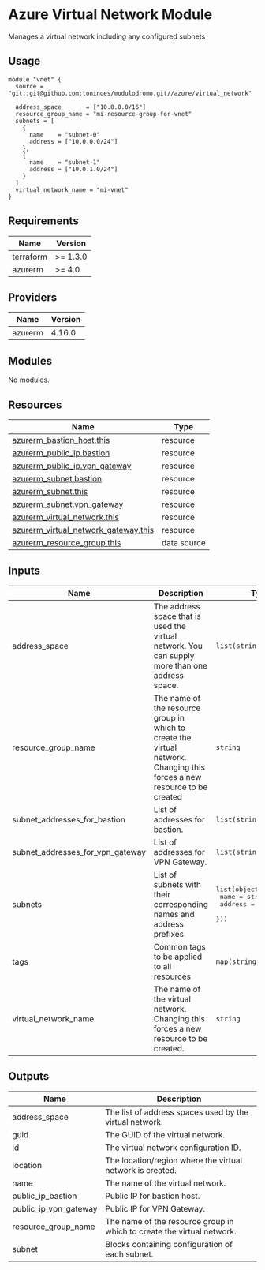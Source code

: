 # Azure Virtual Network Module

Manages a virtual network including any configured subnets

## Usage

```hcl
module "vnet" {
  source = "git::git@github.com:toninoes/modulodromo.git//azure/virtual_network"

  address_space       = ["10.0.0.0/16"]
  resource_group_name = "mi-resource-group-for-vnet"
  subnets = [
    {
      name    = "subnet-0"
      address = ["10.0.0.0/24"]
    },
    {
      name    = "subnet-1"
      address = ["10.0.1.0/24"]
    }
  ]
  virtual_network_name = "mi-vnet"
}
```

## Requirements

| Name | Version |
|------|---------|
| terraform | >= 1.3.0 |
| azurerm | >= 4.0 |

## Providers

| Name | Version |
|------|---------|
| azurerm | 4.16.0 |

## Modules

No modules.

## Resources

| Name | Type |
|------|------|
| [azurerm_bastion_host.this](https://registry.terraform.io/providers/hashicorp/azurerm/latest/docs/resources/bastion_host) | resource |
| [azurerm_public_ip.bastion](https://registry.terraform.io/providers/hashicorp/azurerm/latest/docs/resources/public_ip) | resource |
| [azurerm_public_ip.vpn_gateway](https://registry.terraform.io/providers/hashicorp/azurerm/latest/docs/resources/public_ip) | resource |
| [azurerm_subnet.bastion](https://registry.terraform.io/providers/hashicorp/azurerm/latest/docs/resources/subnet) | resource |
| [azurerm_subnet.this](https://registry.terraform.io/providers/hashicorp/azurerm/latest/docs/resources/subnet) | resource |
| [azurerm_subnet.vpn_gateway](https://registry.terraform.io/providers/hashicorp/azurerm/latest/docs/resources/subnet) | resource |
| [azurerm_virtual_network.this](https://registry.terraform.io/providers/hashicorp/azurerm/latest/docs/resources/virtual_network) | resource |
| [azurerm_virtual_network_gateway.this](https://registry.terraform.io/providers/hashicorp/azurerm/latest/docs/resources/virtual_network_gateway) | resource |
| [azurerm_resource_group.this](https://registry.terraform.io/providers/hashicorp/azurerm/latest/docs/data-sources/resource_group) | data source |

## Inputs

| Name | Description | Type | Default | Required |
|------|-------------|------|---------|:--------:|
| address\_space | The address space that is used the virtual network. You can supply more than one address space. | `list(string)` | n/a | yes |
| resource\_group\_name | The name of the resource group in which to create the virtual network. Changing this forces a new resource to be created | `string` | n/a | yes |
| subnet\_addresses\_for\_bastion | List of addresses for bastion. | `list(string)` | `[]` | no |
| subnet\_addresses\_for\_vpn\_gateway | List of addresses for VPN Gateway. | `list(string)` | `[]` | no |
| subnets | List of subnets with their corresponding names and address prefixes | <pre>list(object({<br>    name    = string<br>    address = list(string)<br>  }))</pre> | `[]` | no |
| tags | Common tags to be applied to all resources | `map(string)` | `{}` | no |
| virtual\_network\_name | The name of the virtual network. Changing this forces a new resource to be created. | `string` | n/a | yes |

## Outputs

| Name | Description |
|------|-------------|
| address\_space | The list of address spaces used by the virtual network. |
| guid | The GUID of the virtual network. |
| id | The virtual network configuration ID. |
| location | The location/region where the virtual network is created. |
| name | The name of the virtual network. |
| public\_ip\_bastion | Public IP for bastion host. |
| public\_ip\_vpn\_gateway | Public IP for VPN Gateway. |
| resource\_group\_name | The name of the resource group in which to create the virtual network. |
| subnet | Blocks containing configuration of each subnet. |
